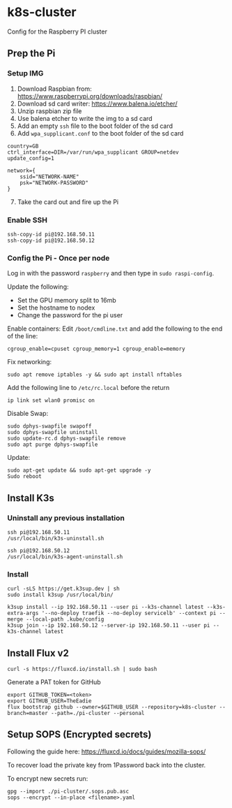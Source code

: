 # k8s-cluster
Config for the Raspberry PI cluster

## Prep the Pi

### Setup IMG

1. Download Raspbian from: https://www.raspberrypi.org/downloads/raspbian/
2. Download sd card writer: https://www.balena.io/etcher/
3. Unzip raspbian zip file
4. Use balena etcher to write the img to a sd card
5. Add an empty `ssh` file to the boot folder of the sd card
6. Add `wpa_supplicant.conf` to the boot folder of the sd card

```
country=GB
ctrl_interface=DIR=/var/run/wpa_supplicant GROUP=netdev
update_config=1

network={
    ssid="NETWORK-NAME"
    psk="NETWORK-PASSWORD"
}
```

7. Take the card out and fire up the Pi

### Enable SSH

```
ssh-copy-id pi@192.168.50.11
ssh-copy-id pi@192.168.50.12
```

### Config the Pi - Once per node

Log in with the password `raspberry` and then type in `sudo raspi-config`.

Update the following:

- Set the GPU memory split to 16mb
- Set the hostname to nodex
- Change the password for the pi user

Enable containers:
Edit `/boot/cmdline.txt` and add the following to the end of the line:
```
cgroup_enable=cpuset cgroup_memory=1 cgroup_enable=memory
```

Fix networking:
```
sudo apt remove iptables -y && sudo apt install nftables
```

Add the following line to `/etc/rc.local` before the return

```
ip link set wlan0 promisc on
```

Disable Swap:
```
sudo dphys-swapfile swapoff
sudo dphys-swapfile uninstall
sudo update-rc.d dphys-swapfile remove
sudo apt purge dphys-swapfile
```

Update:
```
sudo apt-get update && sudo apt-get upgrade -y
Sudo reboot
```

## Install K3s

### Uninstall any previous installation

```
ssh pi@192.168.50.11
/usr/local/bin/k3s-uninstall.sh

ssh pi@192.168.50.12
/usr/local/bin/k3s-agent-uninstall.sh
```

### Install

```
curl -sLS https://get.k3sup.dev | sh
sudo install k3sup /usr/local/bin/

k3sup install --ip 192.168.50.11 --user pi --k3s-channel latest --k3s-extra-args '--no-deploy traefik --no-deploy servicelb' --context pi --merge --local-path .kube/config
k3sup join --ip 192.168.50.12 --server-ip 192.168.50.11 --user pi --k3s-channel latest
```

## Install Flux v2
```
curl -s https://fluxcd.io/install.sh | sudo bash 
```

Generate a PAT token for GitHub

```
export GITHUB_TOKEN=<token>
export GITHUB_USER=TheEadie
flux bootstrap github --owner=$GITHUB_USER --repository=k8s-cluster --branch=master --path=./pi-cluster --personal
```

## Setup SOPS (Encrypted secrets)

Following the guide here: https://fluxcd.io/docs/guides/mozilla-sops/

To recover load the private key from 1Password back into the cluster.

To encrypt new secrets run:

```
gpg --import ./pi-cluster/.sops.pub.asc
sops --encrypt --in-place <filename>.yaml
```
